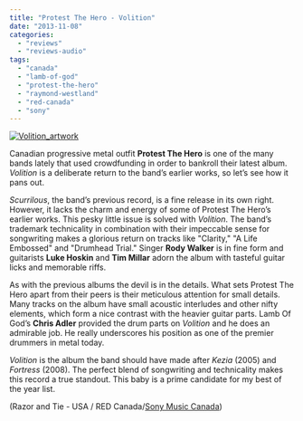 ```yaml
---
title: "Protest The Hero - Volition"
date: "2013-11-08"
categories: 
  - "reviews"
  - "reviews-audio"
tags: 
  - "canada"
  - "lamb-of-god"
  - "protest-the-hero"
  - "raymond-westland"
  - "red-canada"
  - "sony"
---
```


[![Volition_artwork](http://www.hellbound.ca/wp-content/uploads/2013/11/Volition_artwork-590x590.jpg)](http://www.hellbound.ca/wp-content/uploads/2013/11/Volition_artwork.jpg)

Canadian progressive metal outfit **Protest The Hero** is one of the many bands lately that used crowdfunding in order to bankroll their latest album. _Volition_ is a deliberate return to the band’s earlier works, so let’s see how it pans out.

_Scurrilous_, the band’s previous record, is a fine release in its own right. However, it lacks the charm and energy of some of Protest The Hero’s earlier works. This pesky little issue is solved with _Volition_. The band’s trademark technicality in combination with their impeccable sense for songwriting makes a glorious return on tracks like "Clarity," "A Life Embossed" and "Drumhead Trial." Singer **Rody Walker** is in fine form and guitarists **Luke Hoskin** and **Tim Millar** adorn the album with tasteful guitar licks and memorable riffs.

As with the previous albums the devil is in the details. What sets Protest The Hero apart from their peers is their meticulous attention for small details. Many tracks on the album have small acoustic interludes and other nifty elements, which form a nice contrast with the heavier guitar parts. Lamb Of God’s **Chris Adler** provided the drum parts on _Volition_ and he does an admirable job. He really underscores his position as one of the premier drummers in metal today.

_Volition_ is the album the band should have made after _Kezia_ (2005) and _Fortress_ (2008). The perfect blend of songwriting and technicality makes this record a true standout. This baby is a prime candidate for my best of the year list.

(Razor and Tie - USA / RED Canada/[Sony Music Canada](http://www.sonymusic.ca/))
